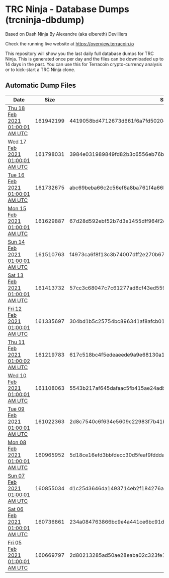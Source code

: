 # TRC Ninja - Database Dumps (trcninja-dbdump)
Based on Dash Ninja By Alexandre (aka elbereth) Devilliers

Check the running live website at https://overview.terracoin.io

This repository will show you the last daily full database dumps for TRC Ninja. This is generated once per day and the files can be downloaded up to 14 days in the past.
You can use this for Terracoin crypto-currency analysis or to kick-start a TRC Ninja clone.


## Automatic Dump Files
| Date | Size | SHA256 |
|--|--|--|
| [Thu 18 Feb 2021 01:00:01 AM UTC](https://transfer.sh/4z3rX/trcninja-dbdump-20210218010001.tar.bz2) | 161942199 | 4419058bd4712673d661f6a7fd5020da7f5edc2d45b42c87f1091e9e16f120ab | 
| [Wed 17 Feb 2021 01:00:01 AM UTC](https://transfer.sh/kyIW6/trcninja-dbdump-20210217010001.tar.bz2) | 161798031 | 3984e031989849fd82b3c6556eb76b85842f4e696552d2ce00500b40dafad0bb | 
| [Tue 16 Feb 2021 01:00:01 AM UTC](https://transfer.sh/rfvVx/trcninja-dbdump-20210216010001.tar.bz2) | 161732675 | abc69beba66c2c56ef6a8ba761f4a66b397e3dac2ee46602af88ac76b56bf6aa | 
| [Mon 15 Feb 2021 01:00:01 AM UTC](https://transfer.sh/63s7K/trcninja-dbdump-20210215010001.tar.bz2) | 161629887 | 67d28d592ebf52b7d3e1455dff964f2d484c8122401d3538886271baebf24d96 | 
| [Sun 14 Feb 2021 01:00:01 AM UTC](https://transfer.sh/wAhuu/trcninja-dbdump-20210214010001.tar.bz2) | 161510763 | f4973ca6f8f13c3b74007dff2e270b67399734787de6f68785b3e1b250b626bc | 
| [Sat 13 Feb 2021 01:00:01 AM UTC](https://transfer.sh/uenP6/trcninja-dbdump-20210213010001.tar.bz2) | 161413732 | 57cc3c68047c7c61277ad8cf43ed559368e139ea7b398b425d622bfdd2500bf1 | 
| [Fri 12 Feb 2021 01:00:01 AM UTC](https://transfer.sh/bn62c/trcninja-dbdump-20210212010001.tar.bz2) | 161335697 | 304bd1b5c25754bc896341af8afcb013f468d858e6d0b7e940c0cb3592eed137 | 
| [Thu 11 Feb 2021 01:00:02 AM UTC](https://transfer.sh/aFORR/trcninja-dbdump-20210211010002.tar.bz2) | 161219783 | 617c518bc4f5edeaeede9a9e68130a19fc09845e137241469f4220bbc32d28f6 | 
| [Wed 10 Feb 2021 01:00:01 AM UTC](https://transfer.sh/lwDpr/trcninja-dbdump-20210210010001.tar.bz2) | 161108063 | 5543b217af645dafaac5fb415ae24adb947c29116a51b4f1b2c3eff0e0c96e0b | 
| [Tue 09 Feb 2021 01:00:01 AM UTC](https://transfer.sh/r9z6Q/trcninja-dbdump-20210209010001.tar.bz2) | 161022363 | 2d8c7540c6f634e5609c22983f7b41bec97e7aabd7142fbf763f62c3c7feb5e9 | 
| [Mon 08 Feb 2021 01:00:01 AM UTC](https://transfer.sh/DVAoU/trcninja-dbdump-20210208010001.tar.bz2) | 160965952 | 5d18ce16efd3bbfdecc30d5feaf9fdddabb723c2e2d5d9ad754de64a6c9c2a9f | 
| [Sun 07 Feb 2021 01:00:01 AM UTC](https://transfer.sh/LLkNG/trcninja-dbdump-20210207010001.tar.bz2) | 160855034 | d1c25d3646da1493714eb2f184276add1b358285a12c12c5649e81c7b61a378d | 
| [Sat 06 Feb 2021 01:00:01 AM UTC]() | 160736861 | 234a084763866bc9e4a441ce6bc91d08a056ca35fcfd557bc8273868bb14340b | 
| [Fri 05 Feb 2021 01:00:01 AM UTC](https://transfer.sh/ULO90/trcninja-dbdump-20210205010001.tar.bz2) | 160669797 | 2d80213285ad50ae28eaba02c323fe1006c85aa65e00f015a9dfe70d9b501d5c | 
